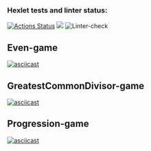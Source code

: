 ### Hexlet tests and linter status:

[![Actions Status](https://github.com/agapovk/frontend-project-lvl1/workflows/hexlet-check/badge.svg)](https://github.com/agapovk/frontend-project-lvl1/actions)
<a href="https://codeclimate.com/github/codeclimate/codeclimate/maintainability"><img src="https://api.codeclimate.com/v1/badges/a99a88d28ad37a79dbf6/maintainability" /></a>
![Linter-check](https://github.com/agapovk/frontend-project-lvl1/actions/workflows/linter-check.yml/badge.svg)

## Even-game

[![asciicast](https://asciinema.org/a/zEQNu6elHXVEkPI4Cp4BwLNEn.svg)](https://asciinema.org/a/zEQNu6elHXVEkPI4Cp4BwLNEn)

## GreatestCommonDivisor-game

[![asciicast](https://asciinema.org/a/PUzUDR9AzW5qxhBfgI5PQjvd6.svg)](https://asciinema.org/a/PUzUDR9AzW5qxhBfgI5PQjvd6)

## Progression-game

[![asciicast](https://asciinema.org/a/n17akDOlPStAOBflSAs4gRysd.svg)](https://asciinema.org/a/n17akDOlPStAOBflSAs4gRysd)

